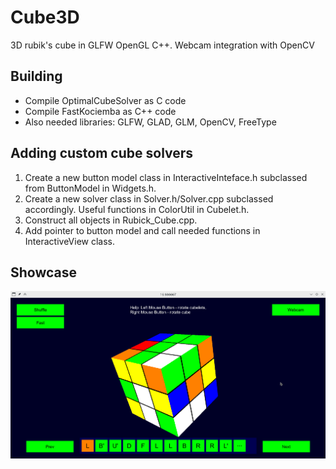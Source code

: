 # Cube3D
3D rubik's cube in GLFW OpenGL C++. Webcam integration with OpenCV

## Building
* Compile OptimalCubeSolver as C code
* Compile FastKociemba as C++ code
* Also needed libraries: GLFW, GLAD, GLM, OpenCV, FreeType

## Adding custom cube solvers
1) Create a new button model class in InteractiveInteface.h subclassed from ButtonModel in Widgets.h.
2) Create a new solver class in Solver.h/Solver.cpp subclassed accordingly. Useful functions in ColorUtil in Cubelet.h.
3) Construct all objects in Rubick_Cube.cpp.
4) Add pointer to button model and call needed functions in InteractiveView class.

## Showcase

![screenshot](screenshot.png)


